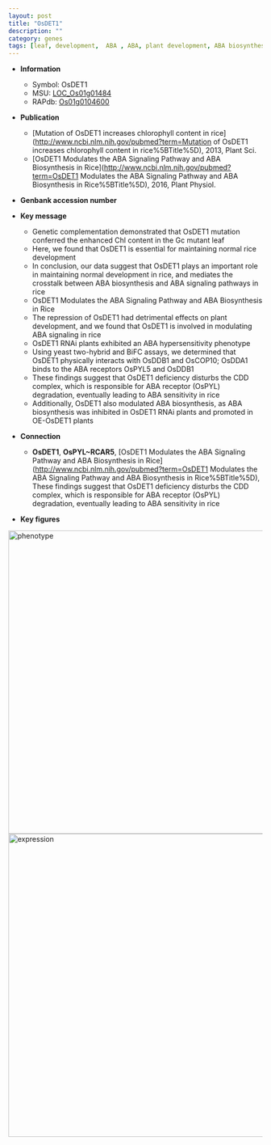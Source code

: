 ```yaml
---
layout: post
title: "OsDET1"
description: ""
category: genes
tags: [leaf, development,  ABA , ABA, plant development, ABA biosynthesis]
---
```


* **Information**  
    + Symbol: OsDET1  
    + MSU: [LOC_Os01g01484](http://rice.plantbiology.msu.edu/cgi-bin/ORF_infopage.cgi?orf=LOC_Os01g01484)  
    + RAPdb: [Os01g0104600](http://rapdb.dna.affrc.go.jp/viewer/gbrowse_details/irgsp1?name=Os01g0104600)  

* **Publication**  
    + [Mutation of OsDET1 increases chlorophyll content in rice](http://www.ncbi.nlm.nih.gov/pubmed?term=Mutation of OsDET1 increases chlorophyll content in rice%5BTitle%5D), 2013, Plant Sci.
    + [OsDET1 Modulates the ABA Signaling Pathway and ABA Biosynthesis in Rice](http://www.ncbi.nlm.nih.gov/pubmed?term=OsDET1 Modulates the ABA Signaling Pathway and ABA Biosynthesis in Rice%5BTitle%5D), 2016, Plant Physiol.

* **Genbank accession number**  

* **Key message**  
    + Genetic complementation demonstrated that OsDET1 mutation conferred the enhanced Chl content in the Gc mutant leaf
    + Here, we found that OsDET1 is essential for maintaining normal rice development
    + In conclusion, our data suggest that OsDET1 plays an important role in maintaining normal development in rice, and mediates the crosstalk between ABA biosynthesis and ABA signaling pathways in rice
    + OsDET1 Modulates the ABA Signaling Pathway and ABA Biosynthesis in Rice
    + The repression of OsDET1 had detrimental effects on plant development, and we found that OsDET1 is involved in modulating ABA signaling in rice
    + OsDET1 RNAi plants exhibited an ABA hypersensitivity phenotype
    + Using yeast two-hybrid and BiFC assays, we determined that OsDET1 physically interacts with OsDDB1 and OsCOP10; OsDDA1 binds to the ABA receptors OsPYL5 and OsDDB1
    + These findings suggest that OsDET1 deficiency disturbs the CDD complex, which is responsible for ABA receptor (OsPYL) degradation, eventually leading to ABA sensitivity in rice
    + Additionally, OsDET1 also modulated ABA biosynthesis, as ABA biosynthesis was inhibited in OsDET1 RNAi plants and promoted in OE-OsDET1 plants

* **Connection**  
    + __OsDET1__, __OsPYL~RCAR5__, [OsDET1 Modulates the ABA Signaling Pathway and ABA Biosynthesis in Rice](http://www.ncbi.nlm.nih.gov/pubmed?term=OsDET1 Modulates the ABA Signaling Pathway and ABA Biosynthesis in Rice%5BTitle%5D), These findings suggest that OsDET1 deficiency disturbs the CDD complex, which is responsible for ABA receptor (OsPYL) degradation, eventually leading to ABA sensitivity in rice

* **Key figures**  
<img src="http://ricencode.github.io/images/OsDET1.pheno.png" alt="phenotype"  style="width: 600px;"/>

<img src="http://ricencode.github.io/images/OsDET1.exp.png" alt="expression"  style="width: 600px;"/>


